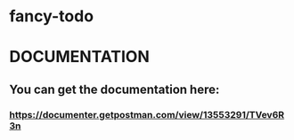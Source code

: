 # fancy-todo

# **DOCUMENTATION**
## You can get the documentation here:
### https://documenter.getpostman.com/view/13553291/TVev6R3n